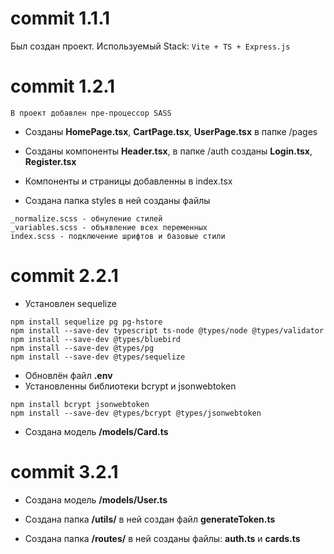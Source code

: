 # commit 1.1.1

Был создан проект. Используемый Stack: ```Vite + TS + Express.js```

# commit 1.2.1

```В проект добавлен пре-процессор SASS```

- Созданы **HomePage.tsx**, **CartPage.tsx**, **UserPage.tsx** в папке /pages
- Созданы компоненты **Header.tsx**, в папке /auth созданы **Login.tsx**, **Register.tsx**
- Компоненты и страницы добавленны в index.tsx

- Создана папка styles в ней созданы файлы

``` 
_normalize.scss - обнуление стилей
_variables.scss - объявление всех переменных
index.scss - подключение шрифтов и базовые стили 
```

# commit 2.2.1

- Установлен sequelize
```
npm install sequelize pg pg-hstore
npm install --save-dev typescript ts-node @types/node @types/validator
npm install --save-dev @types/bluebird
npm install --save-dev @types/pg
npm install --save-dev @types/sequelize
```
- Обновлён файл **.env**
- Установленны библиотеки bcrypt и jsonwebtoken
```
npm install bcrypt jsonwebtoken
npm install --save-dev @types/bcrypt @types/jsonwebtoken
```
- Создана модель **/models/Card.ts**

# commit 3.2.1

- Создана модель **/models/User.ts**

- Создана папка **/utils/** в ней создан файл **generateToken.ts**

- Создана папка **/routes/** в ней созданы файлы: **auth.ts** и **cards.ts**